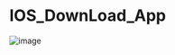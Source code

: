 # IOS_DownLoad_App
![image](https://github.com/dongxiaobing/IOS_DownLoad_App/blob/master/IOS%E6%B8%B8%E6%88%8F%E4%B8%8B%E8%BD%BD/1.png)
